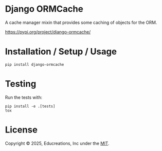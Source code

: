 # Django ORMCache

A cache manager mixin that provides some caching of objects for the ORM.

https://pypi.org/project/django-ormcache/


# Installation / Setup / Usage

```
pip install django-ormcache
```


# Testing

Run the tests with:

```
pip install -e .[tests]
tox
```

# License

Copyright © 2025, Educreations, Inc under the [MIT](LICENSE).
